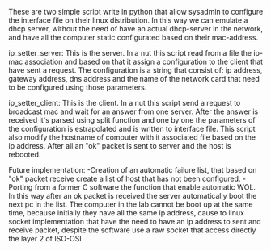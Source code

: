 These are two simple script write in python that allow sysadmin to configure the interface file on their linux distribution. In this way
we can emulate a dhcp server, without the need of have an actual dhcp-server in the network, and have all the computer static configurated 
based on their mac-address.

ip_setter_server:
This is the server. In a nut this script read from a file the ip-mac association and based on that it assign a configuration to the client that have sent a request. The configuration is a string that consist of: ip address, gateway address, dns address and the name of the network card that need to be configured using those parameters.

ip_setter_client:
This is the client. In a nut this script send a request to broadcast mac and wait for an answer from one server. After the answer is received it's parsed using split function and one by one the parameters of the configuration is estrapolated and is written  to interface
file. This script also modify the hostname of computer with it associated file based on the ip address. After all an "ok" packet is sent to server and the host is rebooted.

Future implementation:
-Creation of an automatic failure list, that based on "ok" packet receive create a list of host that has not been configured.
-Porting from a former C software the function that enable automatic WOL. In this way after an ok packet is received the server automatically boot the next pc in the list. The computer in the lab cannot be boot up at the same time, because initially they have all the same ip address, cause to linux socket implementation that have the need to have an ip address to sent and receive packet, despite the software use a raw socket that access directly the layer 2 of ISO-OSI

